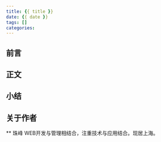 ```yaml
---
title: {{ title }}
date: {{ date }}
tags: []
categories: 
---
```


## 前言

<!--more-->

## 正文

## 小结

## 关于作者
** 珠峰
WEB开发与管理相结合，注重技术与应用结合。现居上海。 
